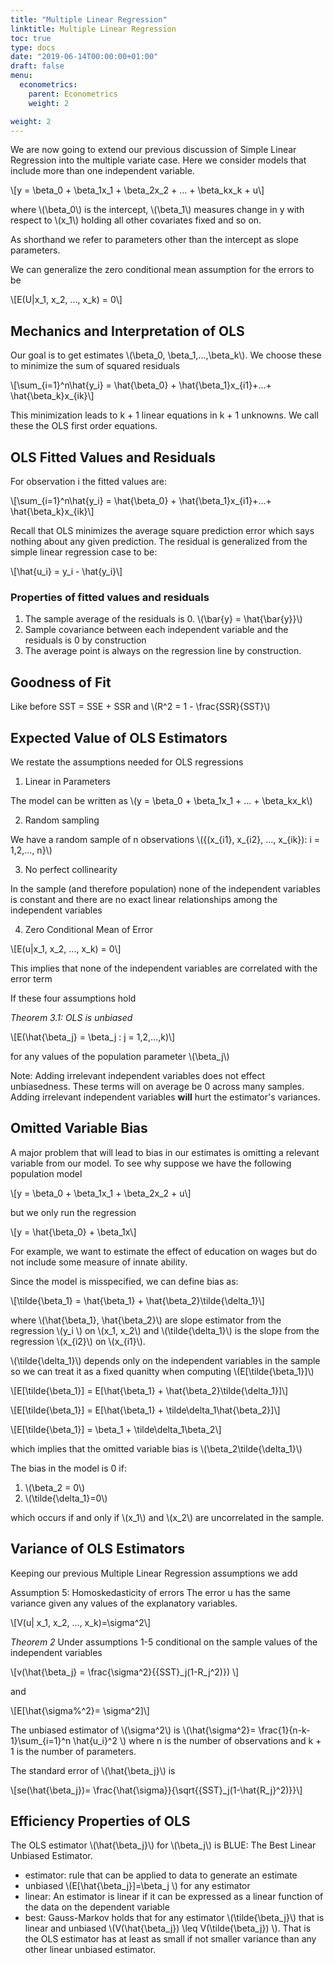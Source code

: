 ```yaml
---
title: "Multiple Linear Regression"
linktitle: Multiple Linear Regression
toc: true
type: docs 
date: "2019-06-14T00:00:00+01:00"
draft: false 
menu:
  econometrics:
    parent: Econometrics
    weight: 2

weight: 2
---
```


We are now going to extend our previous discussion of Simple Linear Regression into the multiple variate case. Here we consider models that include more than one independent variable. 

\\[y = \beta_0 + \beta_1x_1 + \beta_2x\_2 + ... + \beta_kx\_k + u\\]

where \\(\beta_0\\) is the intercept, \\(\beta_1\\) measures change in y with respect to \\(x_1\\) holding all other covariates fixed and so on. 

As shorthand we refer to parameters other than the intercept as slope parameters. 

We can generalize the zero conditional mean assumption for the errors to be 

\\[E(U|x\_1, x\_2, ..., x\_k) = 0\\]

## Mechanics and Interpretation of OLS

Our goal is to get estimates \\(\beta_0, \beta_1,...,\beta_k\\). We choose these to minimize the sum of squared residuals 

\\[\sum_{i=1}^n\hat{y_i} = \hat{\beta_0} + \hat{\beta_1}x\_{i1}+...+ \hat{\beta_k}x\_{ik}\\]

This minimization leads to k + 1 linear equations in k + 1 unknowns. We call these the OLS first order equations. 

## OLS Fitted Values and Residuals 

For observation i the fitted values are: 

\\[\sum_{i=1}^n\hat{y_i} = \hat{\beta_0} + \hat{\beta_1}x\_{i1}+...+ \hat{\beta_k}x\_{ik}\\]

Recall that OLS minimizes the average square prediction error which says nothing about any given prediction. The residual is generalized from the simple linear regression case to be: 

\\[\hat{u_i} = y_i - \hat{y_i}\\]

### Properties of fitted values and residuals 

1. The sample average of the residuals is 0. \\(\bar{y} = \hat{\bar{y}}\\)
2. Sample covariance between each independent variable and the residuals is 0 by construction 
3. The average point is always on the regression line by construction. 

## Goodness of Fit 

Like before SST = SSE + SSR and \\(R^2 = 1 - \frac{SSR}{SST}\\)

## Expected Value of OLS Estimators 

We restate the assumptions needed for OLS regressions 

1. Linear in Parameters 

The model can be written as \\(y = \beta_0 + \beta_1x\_1 + \.\.\. + \beta_kx\_k\\)

2. Random sampling 

We have a random sample of n observations \\({(x\_{i1}, x\_{i2}, ..., x\_{ik}): i = 1,2,..., n}\\)

3. No perfect collinearity 

In the sample (and therefore population) none of the independent variables is constant and there are no exact linear relationships among the independent variables 

4. Zero Conditional Mean of Error 

\\[E(u|x_1, x_2, ..., x_k) = 0\\]

This implies that none of the independent variables are correlated with the error term 

If these four assumptions hold 

*Theorem 3.1: OLS is unbiased*

\\[E(\hat{\beta_j} = \beta_j : j = 1,2,\.\.\.,k)\\] 

for any values of the population parameter \\(\beta_j\\)

Note: Adding irrelevant independent variables does not effect unbiasedness. These terms will on average be 0 across many samples. Adding irrelevant independent variables **will** hurt the estimator's variances. 

## Omitted Variable Bias 

A major problem that will lead to bias in our estimates is omitting a relevant variable from our model. To see why suppose we have the following population model 

\\[y = \beta_0 + \beta_1x_1 + \beta_2x_2 + u\\]

but we only run the regression 

\\[y = \hat{\beta_0} + \beta_1x\\]

For example, we want to estimate the effect of education on wages but do not include some measure of innate ability. 

Since the model is misspecified, we can define bias as:

\\[\tilde{\beta_1} = \hat{\beta_1} + \hat{\beta_2}\tilde{\delta_1}\\]

where \\(\hat{\beta_1}, \hat{\beta_2}\\) are slope estimator from the regression \\(y_i \\) on \\(x_1, x_2\\) and \\(\tilde{\delta_1}\\) is the slope from the regression \\(x\_{i2}\\) on \\(x\_{i1}\\). 

\\(\tilde{\delta_1}\\) depends only on the independent variables in the sample so we can treat it as a fixed quanitty when computing \\(E[\tilde{\beta_1}]\\)

\\[E[\tilde{\beta_1}] = E[\hat{\beta_1} + \hat{\beta_2}\tilde{\delta_1}]\\]

\\[E[\tilde{\beta_1}] = E[\hat{\beta_1} + \tilde\delta_1\hat{\beta_2}]\\]

\\[E[\tilde{\beta_1}] = \beta_1 + \tilde\delta_1\beta_2\\]

which implies that the omitted variable bias is \\(\beta_2\tilde{\delta_1}\\)

The bias in the model is 0 if: 

1. \\(\beta_2 = 0\\)
2. \\(\tilde{\delta_1}=0\\)

which occurs if and only if \\(x_1\\) and \\(x_2\\) are uncorrelated in the sample. 

## Variance of OLS Estimators 

Keeping our previous Multiple Linear Regression assumptions we add 

Assumption 5: Homoskedasticity of errors 
The error u has the same variance given any values of the explanatory variables. 

\\[V(u| x_1, x_2, ..., x_k)=\sigma^2\\]

*Theorem 2* 
Under assumptions 1-5 conditional on the sample values of the independent variables 

\\[v(\hat{\beta_j} = \frac{\sigma^2}{{SST}_j(1-R_j^2)}) \\]

and 

\\[E[\hat{\sigma%^2}= \sigma^2]\\]

The unbiased estimator of \\(\sigma^2\\) is \\(\hat{\sigma^2}= \frac{1}{n-k-1}\sum_{i=1}^n \hat{u_i}^2 \\) where n is the number of observations and k + 1 is the number of parameters. 

The standard error of \\(\hat{\beta_j}\\) is

\\[se(\hat{\beta_j})= \frac{\hat{\sigma}}{\sqrt{{SST}_j(1-\hat{R_j}^2)}}\\]

## Efficiency Properties of OLS 

The OLS estimator \\(\hat{\beta_j}\\) for \\(\beta_j\\) is BLUE: The Best Linear Unbiased Estimator. 

 - estimator: rule that can be applied to data to generate an estimate 
 - unbiased \\(E[\hat{\beta_j}]=\beta_j \\) for any estimator
 - linear: An estimator is linear if it can be expressed as a linear function of the data on the dependent variable 
 - best: Gauss-Markov holds that for any estimator \\(\tilde{\beta_j}\\) that is linear and unbiased \\(V(\hat{\beta_j}) \leq V(\tilde{\beta_j}) \\). That is the OLS estimator has at least as small if not smaller variance than any other linear unbiased estimator.